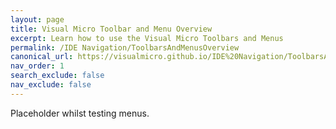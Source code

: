 ```yaml
---
layout: page
title: Visual Micro Toolbar and Menu Overview
excerpt: Learn how to use the Visual Micro Toolbars and Menus
permalink: /IDE Navigation/ToolbarsAndMenusOverview
canonical_url: https://visualmicro.github.io/IDE%20Navigation/ToolbarsAndMenusOverview
nav_order: 1
search_exclude: false
nav_exclude: false
---
```

[//]: # (Add Link to previous page in a commend, in case of issues and for reference)
[//]: # (https://www.visualmicro.com/page/User-Guide.aspx?doc=Toolbar-And-Menu-Overview.html)
Placeholder whilst testing menus.



